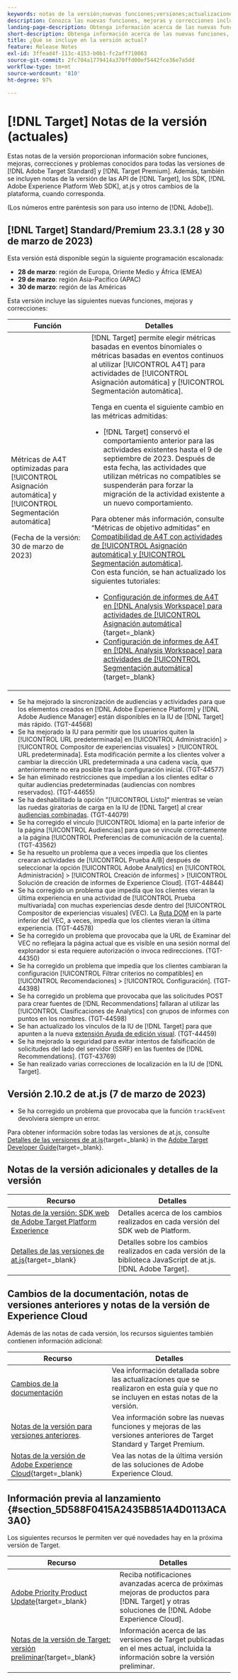 ```yaml
---
keywords: notas de la versión;nuevas funciones;versiones;actualizaciones;actualización;versión;mejora;mejoras;correcciones;correcciones de errores;actualizaciones
description: Conozca las nuevas funciones, mejoras y correcciones incluidas en la versión actual de  [!DNL Adobe Target], incluidos SDK, API y bibliotecas de JavaScript.
landing-page-description: Obtenga información acerca de las nuevas funciones, mejoras y correcciones incluidas en la versión actual de  [!DNL Adobe Target].
short-description: Obtenga información acerca de las nuevas funciones, mejoras y correcciones incluidas en la versión actual de  [!DNL Adobe Target].
title: ¿Qué se incluye en la versión actual?
feature: Release Notes
exl-id: 3ffead4f-113c-4153-b0b1-fc2aff710063
source-git-commit: 2fc704a1779414a370ffd00ef5442fce36e7a5dd
workflow-type: tm+mt
source-wordcount: '810'
ht-degree: 97%

---
```


# [!DNL Target] Notas de la versión (actuales)

Estas notas de la versión proporcionan información sobre funciones, mejoras, correcciones y problemas conocidos para todas las versiones de [!DNL Adobe Target Standard] y [!DNL Target Premium]. Además, también se incluyen notas de la versión de las API de [!DNL Target], los SDK, [!DNL Adobe Experience Platform Web SDK], at.js y otros cambios de la plataforma, cuando corresponda.

(Los números entre paréntesis son para uso interno de [!DNL Adobe]).

## [!DNL Target] Standard/Premium 23.3.1 (28 y 30 de marzo de 2023)

Esta versión está disponible según la siguiente programación escalonada:

* **28 de marzo**: región de Europa, Oriente Medio y África (EMEA)
* **29 de marzo**: región Asia-Pacífico (APAC)
* **30 de marzo**: región de las Américas

Esta versión incluye las siguientes nuevas funciones, mejoras y correcciones:

| Función | Detalles |
|--- |--- |
| Métricas de A4T optimizadas para [!UICONTROL Asignación automática] y [!UICONTROL Segmentación automática]<p>(Fecha de la versión: 30 de marzo de 2023) | [!DNL Target] permite elegir métricas basadas en eventos binomiales o métricas basadas en eventos continuos al utilizar [!UICONTROL A4T] para actividades de [!UICONTROL Asignación automática] y [!UICONTROL Segmentación automática].<P>Tenga en cuenta el siguiente cambio en las métricas admitidas:<ul><li>[!DNL Target] conservó el comportamiento anterior para las actividades existentes hasta el 9 de septiembre de 2023. Después de esta fecha, las actividades que utilizan métricas no compatibles se suspenderán para forzar la migración de la actividad existente a un nuevo comportamiento.</li></ul>Para obtener más información, consulte “Métricas de objetivo admitidas” en [Compatibilidad de A4T con actividades de [!UICONTROL Asignación automática] y [!UICONTROL Segmentación automática]](/help/main/c-integrating-target-with-mac/a4t/a4t-at-aa.md#supported).<br>Con esta función, se han actualizado los siguientes tutoriales:<ul><li>[Configuración de informes de A4T en [!DNL Analysis Workspace] para actividades de [!UICONTROL Asignación automática] ](https://experienceleague.adobe.com/docs/target-learn/tutorials/integrations/set-up-a4t-reports-in-analysis-workspace-for-auto-allocate-activities.html?lang=es){target=_blank}</li><li>[Configuración de informes de A4T en [!DNL Analysis Workspace] para actividades de [!UICONTROL Segmentación automática]](https://experienceleague.adobe.com/docs/target-learn/tutorials/integrations/set-up-a4t-reports-in-analysis-workspace-for-auto-target-activities.html?lang=es){target=_blank}</li></ul> |

* Se ha mejorado la sincronización de audiencias y actividades para que los elementos creados en [!DNL Adobe Experience Platform] y [!DNL Adobe Audience Manager] están disponibles en la IU de [!DNL Target] más rápido. (TGT-44568)
* Se ha mejorado la IU para permitir que los usuarios quiten la [!UICONTROL URL predeterminada] en [!UICONTROL Administración] > [!UICONTROL Compositor de experiencias visuales] > [!UICONTROL URL predeterminada]. Esta modificación permite a los clientes volver a cambiar la dirección URL predeterminada a una cadena vacía, que anteriormente no era posible tras la configuración inicial. (TGT-44577)
* Se han eliminado restricciones que impedían a los clientes editar o quitar audiencias predeterminadas (audiencias con nombres reservados). (TGT-44655)
* Se ha deshabilitado la opción &quot;[!UICONTROL Listo]&quot; mientras se veían las ruedas giratorias de carga en la IU de [!DNL Target] al crear [audiencias combinadas](/help/main/c-target/combining-multiple-audiences.md). (TGT-44079)
* Se ha corregido el vínculo [!UICONTROL Idioma] en la parte inferior de la página [!UICONTROL Audiencias] para que se vincule correctamente a la página [!UICONTROL Preferencias de comunicación de la cuenta]. (TGT-43562)
* Se ha resuelto un problema que a veces impedía que los clientes crearan actividades de [!UICONTROL Prueba A/B] después de seleccionar la opción [!UICONTROL Adobe Analytics] en [!UICONTROL Administración] > [!UICONTROL Creación de informes] > [!UICONTROL Solución de creación de informes de Experience Cloud]. (TGT-44844)
* Se ha corregido un problema que impedía que los clientes vieran la última experiencia en una actividad de [!UICONTROL Prueba multivariada] con muchas experiencias desde dentro del [!UICONTROL Compositor de experiencias visuales] (VEC). La [Ruta DOM](/help/main/c-experiences/c-visual-experience-composer/viztarget-options.md#dom-path) en la parte inferior del VEC, a veces, impedía que los clientes vieran la última experiencia. (TGT-44578)
* Se ha corregido un problema que provocaba que la URL de Examinar del VEC no reflejara la página actual que es visible en una sesión normal del explorador si esta requiere autorización o invoca redirecciones. (TGT-44350)
* Se ha corregido un problema que impedía que los clientes cambiaran la configuración [!UICONTROL Filtrar criterios no compatibles] en [!UICONTROL Recomendaciones] > [!UICONTROL Configuración]. (TGT-44398)
* Se ha corregido un problema que provocaba que las solicitudes POST para crear fuentes de [!DNL Recommendations] fallaran al utilizar las [!UICONTROL Clasificaciones de Analytics] con grupos de informes con puntos en los nombres. (TGT-44598)
* Se han actualizado los vínculos de la IU de [!DNL Target] para que apunten a la nueva [extensión Ayuda de edición visual](/help/main/c-experiences/c-visual-experience-composer/r-troubleshoot-composer/visual-editing-helper-extension.md). (TGT-44459)
* Se ha mejorado la seguridad para evitar intentos de falsificación de solicitudes del lado del servidor (SSRF) en las fuentes de [!DNL Recommendations]. (TGT-43769)
* Se han realizado varias correcciones de localización en la IU de [!DNL Target].

## Versión 2.10.2 de at.js (7 de marzo de 2023)

* Se ha corregido un problema que provocaba que la función `trackEvent` devolviera siempre un error.

Para obtener información sobre todas las versiones de at.js, consulte [Detalles de las versiones de at.js](https://experienceleague.corp.adobe.com/docs/target-dev/developer/client-side/at-js-implementation/target-atjs-versions.html){target=_blank} in the [Adobe Target Developer Guide](https://experienceleague.corp.adobe.com/docs/target-dev/developer/overview.html){target=_blank}.

## Notas de la versión adicionales y detalles de la versión

| Recurso | Detalles |
|--- |--- |
| [Notas de la versión: SDK web de Adobe Target Platform Experience](https://experienceleague.adobe.com/docs/experience-platform/edge/release-notes.html?lang=es) | Detalles acerca de los cambios realizados en cada versión del SDK web de Platform. |
| [Detalles de las versiones de at.js](https://experienceleague.corp.adobe.com/docs/target-dev/developer/client-side/at-js-implementation/target-atjs-versions.html){target=_blank} | Detalles sobre los cambios realizados en cada versión de la biblioteca JavaScript de at.js. [!DNL Adobe Target]. |

## Cambios de la documentación, notas de versiones anteriores y notas de la versión de Experience Cloud

Además de las notas de cada versión, los recursos siguientes también contienen información adicional:

| Recurso | Detalles |
|--- |--- |
| [Cambios de la documentación](/help/main/r-release-notes/doc-change.md) | Vea información detallada sobre las actualizaciones que se realizaron en esta guía y que no se incluyen en estas notas de la versión. |
| [Notas de la versión para versiones anteriores](/help/main/r-release-notes/release-notes-for-previous-releases.md). | Vea información sobre las nuevas funciones y mejoras de las versiones anteriores de Target Standard y Target Premium. |
| [Notas de la versión de Adobe Experience Cloud](https://experienceleague.adobe.com/docs/release-notes/experience-cloud/current.html?lang=es){target=_blank} | Vea las notas de la última versión de las soluciones de Adobe Experience Cloud. |

## Información previa al lanzamiento {#section_5D588F0415A2435B851A4D0113ACA3A0}

Los siguientes recursos le permiten ver qué novedades hay en la próxima versión de Target.

| Recurso | Detalles |
|--- |--- |
| [Adobe Priority Product Update](https://www.adobe.com/subscription/priority-product-update.html){target=_blank} | Reciba notificaciones avanzadas acerca de próximas mejoras de productos para [!DNL Target] y otras soluciones de [!DNL Adobe Experience Cloud]. |
| [Notas de la versión de Target: versión preliminar](/help/main/r-release-notes/target-release-notes.md){target=_blank} | Información acerca de las versiones de Target publicadas en el mes actual, incluida la información sobre la versión preliminar. |
